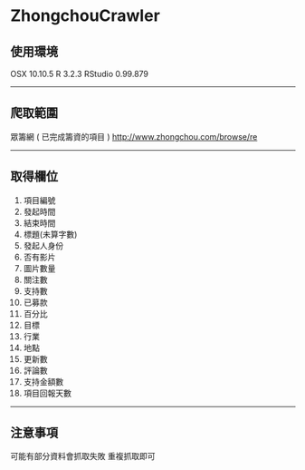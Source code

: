 # ZhongchouCrawler

## 使用環境
OSX 10.10.5
R 3.2.3
RStudio 0.99.879

---

## 爬取範圍
眾籌網 ( 已完成籌資的項目 )
http://www.zhongchou.com/browse/re

---

## 取得欄位
1. 項目編號
2. 發起時間
3. 結束時間
4. 標題(未算字數)
5. 發起人身份
6. 否有影片
7. 圖片數量
8. 關注數
9. 支持數
10. 已募款
11. 百分比
12. 目標
13. 行業
14. 地點
15. 更新數
16. 評論數
17. 支持金額數
18. 項目回報天數

---

## 注意事項
可能有部分資料會抓取失敗
重複抓取即可